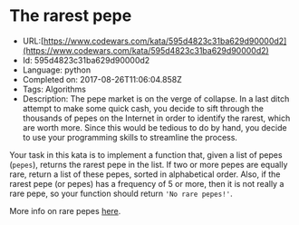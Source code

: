 # The rarest pepe

 - URL:[https://www.codewars.com/kata/595d4823c31ba629d90000d2](https://www.codewars.com/kata/595d4823c31ba629d90000d2)
 - Id: 595d4823c31ba629d90000d2
 - Language: python
 - Completed on: 2017-08-26T11:06:04.858Z
 - Tags: Algorithms
 - Description:
The pepe market is on the verge of collapse. In a last ditch attempt to make some quick cash, you decide to sift through the thousands of pepes on the Internet in order to identify the rarest, which are worth more. Since this would be tedious to do by hand, you decide to use your programming skills to streamline the process.

Your task in this kata is to implement a function that, given a list of pepes (<code>pepes</code>), returns the rarest pepe in the list. If two or more pepes are equally rare, return a list of these pepes, sorted in alphabetical order. Also, if the rarest pepe (or pepes) has a frequency of 5 or more, then it is not really a rare pepe, so your function should return <code>'No rare pepes!'</code>.

More info on rare pepes <a href = 'http://knowyourmeme.com/memes/rare-pepe'>here</a>.

